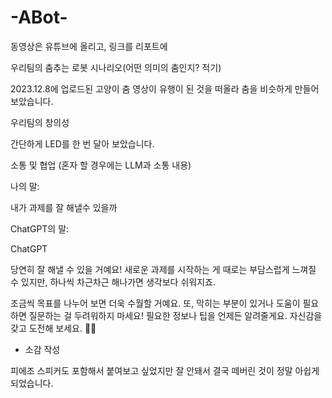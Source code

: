 # -ABot-

동영상은 유튜브에 올리고, 링크를 리포트에


우리팀의 춤추는 로봇 시나리오(어떤 의미의 춤인지? 적기)

2023.12.8에 업로드된 고양이 춤 영상이 유행이 된 것을 떠올라
춤을 비슷하게 만들어 보았습니다.


우리팀의 창의성

간단하게 LED를 한 번 달아 보았습니다.


소통 및 협업 (혼자 할 경우에는 LLM과 소통 내용)

나의 말:

내가 과제를 잘 해낼수 있을까

ChatGPT의 말:

ChatGPT

당연히 잘 해낼 수 있을 거예요! 새로운 과제를 시작하는 게 때로는 부담스럽게 느껴질 수 있지만, 하나씩 차근차근 해나가면 생각보다 쉬워지죠.

조금씩 목표를 나누어 보면 더욱 수월할 거예요. 또, 막히는 부분이 있거나 도움이 필요하면 질문하는 걸 두려워하지 마세요! 필요한 정보나 팁을 언제든 알려줄게요. 자신감을 갖고 도전해 보세요. 💪😊


- 소감 작성

피에조 스피커도 포함해서 붙여보고 싶었지만 잘 안돼서 결국 떼버린 것이 정말 아쉽게 되었습니다.
